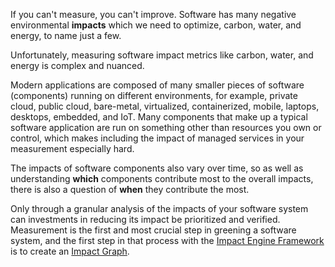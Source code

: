 If you can't measure, you can't improve. Software has many negative environmental **impacts** which we need to optimize, carbon, water, and energy, to name just a few.

Unfortunately, measuring software impact metrics like carbon, water, and energy is complex and nuanced. 

Modern applications are composed of many smaller pieces of software (components) running on different environments, for example, private cloud, public cloud, bare-metal, virtualized, containerized, mobile, laptops, desktops, embedded, and IoT. Many components that make up a typical software application are run on something other than resources you own or control, which makes including the impact of managed services in your measurement especially hard.  

The impacts of software components also vary over time, so as well as understanding **which** components contribute most to the overall impacts, there is also a question of **when** they contribute the most.

Only through a granular analysis of the impacts of your software system can investments in reducing its impact be prioritized and verified. Measurement is the first and most crucial step in greening a software system, and the first step in that process with the [Impact Engine Framework](Impact%20Engine%20Framework.md) is to create an [Impact Graph](design/Impact%20Graph.md).
